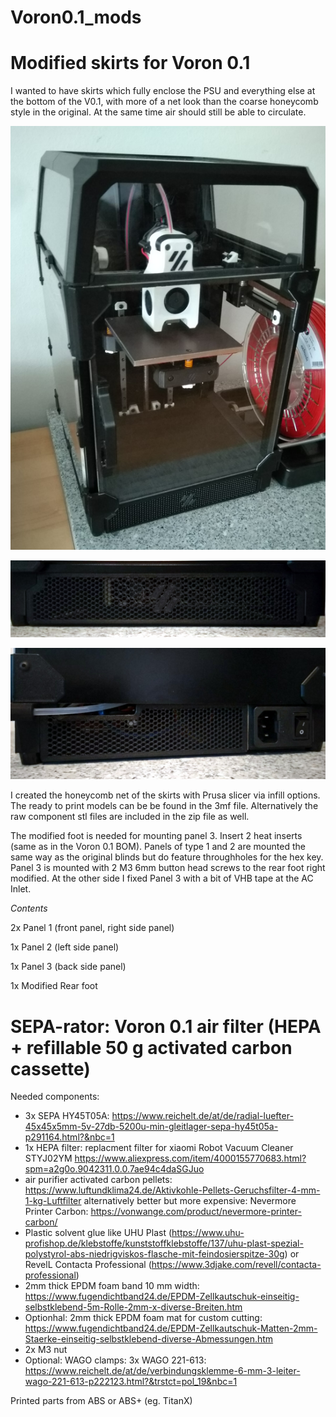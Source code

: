 # Voron0.1_mods

# Modified skirts for Voron 0.1

I wanted to have skirts which fully enclose the PSU and everything else at the bottom of the V0.1, with more of a net look than the coarse honeycomb style in the original. At the same time air should still be able to circulate. 

![image1](https://github.com/thejiral/Voron0.1_mods/blob/main/175742.png)

![image2](https://github.com/thejiral/Voron0.1_mods/blob/main/IMG_20210822_174009%7E2.jpg)

![image3](https://github.com/thejiral/Voron0.1_mods/blob/main/IMG_20210822_173756%7E2.jpg)

I created the honeycomb net of the skirts with Prusa slicer via infill options. The ready to print models can be be found in the 3mf file. 
Alternatively the raw component stl files are included in the zip file as well. 

The modified foot is needed for mounting panel 3. Insert 2 heat inserts (same as in the Voron 0.1 BOM). 
Panels of type 1 and 2 are mounted the same way as the original blinds but do feature throughholes for the hex key. Panel 3 is mounted with 2 M3 6mm button head screws to the rear foot right modified. At the other side I fixed Panel 3 with a bit of VHB tape at the AC Inlet. 


_Contents_

2x Panel 1 (front panel, right side panel)

1x Panel 2 (left side panel)

1x Panel 3 (back side panel)

1x Modified Rear foot


# SEPA-rator: Voron 0.1 air filter (HEPA + refillable 50 g activated carbon cassette)

Needed components:
- 3x SEPA HY45T05A: https://www.reichelt.de/at/de/radial-luefter-45x45x5mm-5v-27db-5200u-min-gleitlager-sepa-hy45t05a-p291164.html?&nbc=1
- 1x HEPA filter: replacment filter for xiaomi Robot Vacuum Cleaner STYJ02YM https://www.aliexpress.com/item/4000155770683.html?spm=a2g0o.9042311.0.0.7ae94c4daSGJuo
- air purifier activated carbon pellets: https://www.luftundklima24.de/Aktivkohle-Pellets-Geruchsfilter-4-mm-1-kg-Luftfilter
  alternatively better but more expensive: Nevermore Printer Carbon: https://vonwange.com/product/nevermore-printer-carbon/
- Plastic solvent glue like UHU Plast (https://www.uhu-profishop.de/klebstoffe/kunststoffklebstoffe/137/uhu-plast-spezial-polystyrol-abs-niedrigviskos-flasche-mit-feindosierspitze-30g) or RevelL Contacta Professional (https://www.3djake.com/revell/contacta-professional)
- 2mm thick EPDM foam band 10 mm width: https://www.fugendichtband24.de/EPDM-Zellkautschuk-einseitig-selbstklebend-5m-Rolle-2mm-x-diverse-Breiten.htm
- Optionhal: 2mm thick EPDM foam mat for custom cutting: https://www.fugendichtband24.de/EPDM-Zellkautschuk-Matten-2mm-Staerke-einseitig-selbstklebend-diverse-Abmessungen.htm
- 2x M3 nut
- Optional: WAGO clamps: 3x WAGO 221-613: https://www.reichelt.de/at/de/verbindungsklemme-6-mm-3-leiter-wago-221-613-p222123.html?&trstct=pol_19&nbc=1

Printed parts from ABS or ABS+ (eg. TitanX)


